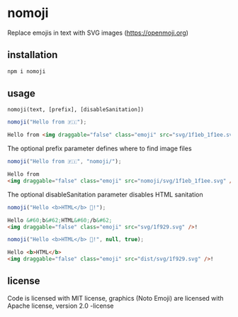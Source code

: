 # nomoji

Replace emojis in text with SVG images (https://openmoji.org)

## installation

```bash
npm i nomoji
```

## usage

`nomoji(text, [prefix], [disableSanitation])`

```js
nomoji("Hello from 🇫🇮");
```

```html
Hello from <img draggable="false" class="emoji" src="svg/1f1eb_1f1ee.svg" />
```

The optional prefix parameter defines where to find image files

```js
nomoji("Hello from 🇫🇮", "nomoji/");
```

```html
Hello from
<img draggable="false" class="emoji" src="nomoji/svg/1f1eb_1f1ee.svg" />
```

The optional disableSanitation parameter disables HTML sanitation

```js
nomoji("Hello <b>HTML</b> 🤩!");
```

```html
Hello &#60;b&#62;HTML&#60;/b&#62;
<img draggable="false" class="emoji" src="svg/1f929.svg" />!
```

```js
nomoji("Hello <b>HTML</b> 🤩!", null, true);
```

```html
Hello <b>HTML</b>
<img draggable="false" class="emoji" src="dist/svg/1f929.svg" />!
```

## license

Code is licensed with MIT license, graphics (Noto Emoji) are licensed with Apache license, version 2.0 -license
